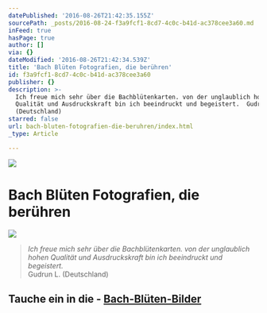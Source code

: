 ```yaml
---
datePublished: '2016-08-26T21:42:35.155Z'
sourcePath: _posts/2016-08-24-f3a9fcf1-8cd7-4c0c-b41d-ac378cee3a60.md
inFeed: true
hasPage: true
author: []
via: {}
dateModified: '2016-08-26T21:42:34.539Z'
title: 'Bach Blüten Fotografien, die berühren'
id: f3a9fcf1-8cd7-4c0c-b41d-ac378cee3a60
publisher: {}
description: >-
  Ich freue mich sehr über die Bachblütenkarten. von der unglaublich hohen
  Qualität und Ausdruckskraft bin ich beeindruckt und begeistert.  Gudrun L.
  (Deutschland)
starred: false
url: bach-bluten-fotografien-die-beruhren/index.html
_type: Article

---
```

![](https://the-grid-user-content.s3-us-west-2.amazonaws.com/38a4ccc9-8c89-4e5e-b699-e858e28cc6d9.png)

# Bach Blüten Fotografien, die berühren
![](https://the-grid-user-content.s3-us-west-2.amazonaws.com/75ae46ed-acd7-4305-bd69-27439ec69844.png)

> _Ich freue mich sehr über die Bachblütenkarten. von der unglaublich hohen Qualität und Ausdruckskraft bin ich beeindruckt und begeistert._  
> Gudrun L. (Deutschland)

## Tauche ein in die - **[Bach-Blüten-Bilder][0]**

[0]: http://flowerenergies.com/erfahrungen.html